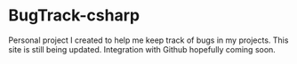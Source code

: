 # BugTrack-csharp

 
Personal project I created to help me keep track of bugs in my projects. This site is still being updated. Integration with Github hopefully coming soon.
